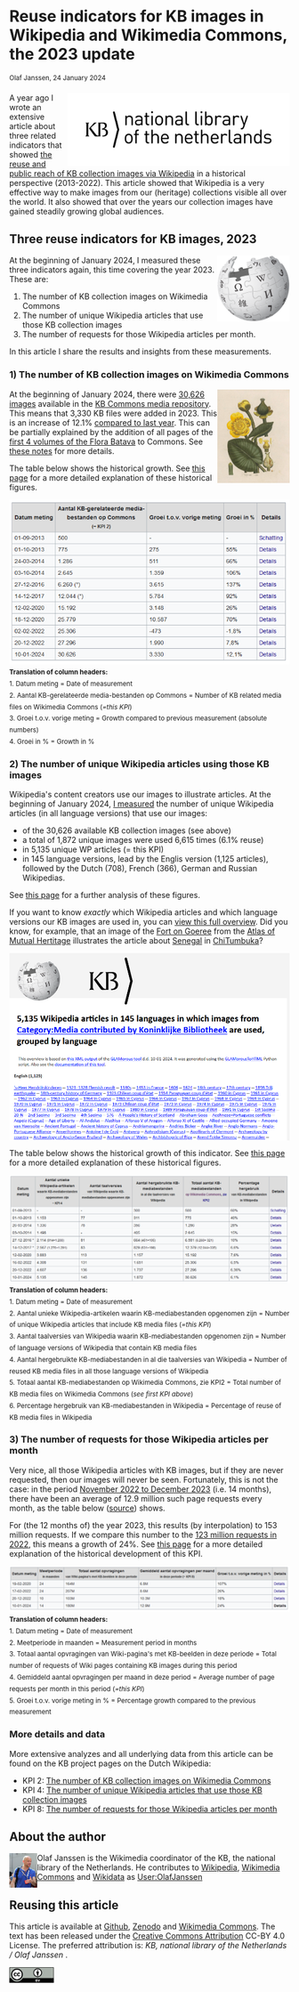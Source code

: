 # Reuse indicators for KB images in Wikipedia and Wikimedia Commons, the 2023 update
<sup>Olaf Janssen, 24 January 2024</sup>

<img src="https://raw.githubusercontent.com/KBNLwikimedia/KB-Wiki-Stats-Graphs/master/stories/images/KB_Nationale-Bibliotheek_Logo_RGB-Zwart-EN.png" align="right" width="400"/>

A year ago I wrote an extensive article about three related indicators that showed [the reuse and public reach of KB collection images via Wikipedia](https://github.com/KBNLwikimedia/KB-Wiki-Stats-Graphs/blob/master/stories/Three%20reuse%20indicators%20for%20KB%20images%20in%20Wikipedia%20and%20Wikimedia%20Commons,%20in%20a%20historical%20perspective%20(2013-2022).md) in a historical perspective (2013-2022). This article showed that Wikipedia is a very effective way to make images from our (heritage) collections visible all over the world. It also showed that over the years our collection images have gained steadily growing global audiences.

## Three reuse indicators for KB images, 2023

<img src="https://raw.githubusercontent.com/KBNLwikimedia/KB-Wiki-Stats-Graphs/master/stories/images/icon_wp.png" align="right" width="130"/>

At the beginning of January 2024, I measured these three indicators again, this time covering the year 2023. These are:

1. The number of KB collection images on Wikimedia Commons
2. The number of unique Wikipedia articles that use those KB collection images
3. The number of requests for those Wikipedia articles per month.

In this article I share the results and insights from these measurements.

### 1) The number of KB collection images on Wikimedia Commons

<img src="https://raw.githubusercontent.com/KBNLwikimedia/KB-Wiki-Stats-Graphs/master/stories/images/image_56932145521705575562417.png" align="right" width="130"/>

At the beginning of January 2024, there were [30,626 images](https://nl.wikipedia.org/wiki/Wikipedia:GLAM/Koninklijke_Bibliotheek_en_Nationaal_Archief/Resultaten/KPIs/KPI2/KPI2_KB_10-01-2024) available in the [KB Commons media repository](https://commons.wikimedia.org/wiki/Category:Media_contributed_by_Koninklijke_Bibliotheek). This means that 3,330 KB files were added in 2023. This is an increase of 12.1% [compared to last year](https://nl.wikipedia.org/wiki/Wikipedia:GLAM/Koninklijke_Bibliotheek_en_Nationaal_Archief/Resultaten/KPIs/KPI2/KPI2_KB_20-12-2022). This can be partially explained by the addition of all pages of the [first 4 volumes of the Flora Batava](https://commons.wikimedia.org/wiki/Flora_Batava_-_KB_copy) to Commons. See [these notes](https://nl.wikipedia.org/wiki/Wikipedia:GLAM/Koninklijke_Bibliotheek_en_Nationaal_Archief/Resultaten/KPIs/KPI2/KPI2_KB_10-01-2024#Analyse) for more details.

The table below shows the historical growth. See [this page](https://nl.wikipedia.org/wiki/Wikipedia:GLAM/Koninklijke_Bibliotheek_en_Nationaal_Archief/Resultaten/KPIs/KPI2#Historische_ontwikkeling_van_KPI_2) for a more detailed explanation of these historical figures.

<kbd><img src="https://raw.githubusercontent.com/KBNLwikimedia/KB-Wiki-Stats-Graphs/master/stories/images/image_65514679441705576720267.png" align="left"/></kbd><br clear="all"/><sub>**Translation of column headers:**<br/>
    1. Datum meting = Date of measurement<br/>
    2. Aantal KB-gerelateerde media-bestanden op Commons = Number of KB related media files on Wikimedia Commons (*=this KPI*)<br/>
    3. Groei t.o.v. vorige meting = Growth compared to previous measurement (absolute numbers)<br/>
    4. Groei in % = Growth in %</sub>

### 2) The number of unique Wikipedia articles using those KB images

Wikipedia's content creators use our images to illustrate articles. At the beginning of January 2024, [I measured](https://nl.wikipedia.org/wiki/Wikipedia:GLAM/Koninklijke_Bibliotheek_en_Nationaal_Archief/Resultaten/KPIs/KPI4/KPI4_KB_10-01-2024) the number of unique Wikipedia articles (in all language versions) that use our images:

* of the 30,626 available KB collection images (see above)
* a total of 1,872 unique images were used 6,615 times (6.1% reuse)
* in 5,135 unique WP articles (= this KPI)
* in 145 language versions, lead by the Englis version (1,125 articles), followed by the Dutch (708), French (366), German and Russian Wikipedias.

See [this page](https://nl.wikipedia.org/wiki/Wikipedia:GLAM/Koninklijke_Bibliotheek_en_Nationaal_Archief/Resultaten/KPIs/KPI4/KPI4_KB_10-01-2024) for a further analysis of these figures.

If you want to know *exactly* which Wikipedia articles and which language versions our KB images are used in, you can [view this full overview](https://kbnlwikimedia.github.io/GLAMorousToHTML/GLAMorous_MediacontributedbyKoninklijkeBibliotheek_Wikipedia_Mainnamespace_10012024.html). Did you know, for example, that an image of the [Fort on Goeree](https://commons.wikimedia.org/wiki/File:AMH-8133-KB_Floor_plan_of_the_fort_on_Goeree.jpg) from the [Atlas of Mutual Hertitage](https://www.atlasofmutualheritage.nl/nl/page/1485/plattegrond-van-het-fort-op-goeree) illustrates the article about [Senegal](https://tum.wikipedia.org/wiki/Senegal) in [ChiTumbuka](https://en.wikipedia.org/wiki/Tumbuka_language)?

<kbd><img src="https://raw.githubusercontent.com/KBNLwikimedia/KB-Wiki-Stats-Graphs/master/stories/images/image_34572057961705578394761.png" align="left"></kbd><br clear="all"/>

The table below shows the historical growth of this indicator. See [this page](https://nl.wikipedia.org/wiki/Wikipedia:GLAM/Koninklijke_Bibliotheek_en_Nationaal_Archief/Resultaten/KPIs/KPI4#Historische_ontwikkeling_van_KPI_4) for a more detailed explanation of these historical figures.

<kbd><img src="https://raw.githubusercontent.com/KBNLwikimedia/KB-Wiki-Stats-Graphs/master/stories/images/image_763717871705580165642.png" align="left"/></kbd><br clear="all"/><sub>**Translation of column headers:**<br/>
    1. Datum meting = Date of measurement<br/>
    2. Aantal unieke Wikipedia-artikelen waarin KB-mediabestanden opgenomen zijn = Number of unique Wikipedia articles that include KB media files (*=this KPI*) <br/>
    3. Aantal taalversies van Wikipedia waarin KB-mediabestanden opgenomen zijn = Number of language versions of Wikipedia that contain KB media files<br/>
    4. Aantal hergebruikte KB-mediabestanden in al die taalversies van Wikipedia = Number of reused KB media files in all those language versions of Wikipedia<br/>
    5. Totaal aantal KB-mediabestanden op Wikimedia Commons, zie KPI2 = Total number of KB media files on Wikimedia Commons (*see first KPI above*)<br/>
    6. Percentage hergebruik van KB-mediabestanden in Wikipedia = Percentage of reuse of KB media files in Wikipedia</sub>


### 3) The number of requests for those Wikipedia articles per month

Very nice, all those Wikipedia articles with KB images, but if they are never requested, then our images will never be seen. Fortunately, this is not the case: in the period [November 2022 to December 2023](https://nl.wikipedia.org/wiki/Wikipedia:GLAM/Koninklijke_Bibliotheek_en_Nationaal_Archief/Resultaten/KPIs/KPI8/KPI8_KB_10-01-2024) (i.e. 14 months), there have been an average of 12.9 million such page requests every month, as the table below ([source](https://nl.wikipedia.org/wiki/Wikipedia:GLAM/Koninklijke_Bibliotheek_en_Nationaal_Archief/Resultaten/KPIs/KPI8/KPI8_KB_10-01-2024)) shows.

For (the 12 months of) the year 2023, this results (by interpolation) to 153 million requests. If we compare this number to the [123 million requests in 2022](https://nl.wikipedia.org/wiki/Wikipedia:GLAM/Koninklijke_Bibliotheek_en_Nationaal_Archief/Resultaten/KPIs/KPI8/KPI8_KB_20-12-2022), this means a growth of 24%. See [this page](https://nl.wikipedia.org/wiki/Wikipedia:GLAM/Koninklijke_Bibliotheek_en_Nationaal_Archief/Resultaten/KPIs/KPI8#Historische_ontwikkeling_van_KPI_8) for a more detailed explanation of the historical development of this KPI.

<kbd><img src="https://raw.githubusercontent.com/KBNLwikimedia/KB-Wiki-Stats-Graphs/master/stories/images/image_48780918441705583122494.png" align="left"/></kbd><br clear="all"/><sub>**Translation of column headers:**<br/>
    1. Datum meting = Date of measurement<br/>
    2. Meetperiode in maanden = Measurement period in months<br/>
    3. Totaal aantal opvragingen van Wiki-pagina's met KB-beelden in deze periode = Total number of requests of Wiki pages containing KB images during this period<br/>
    4. Gemiddeld aantal opvragingen per maand in deze period = Average number of page requests per month in this period (*=this KPI*)<br/>
    5. Groei t.o.v. vorige meting in % = Percentage growth compared to the previous measurement<br/> </sub>

### More details and data

More extensive analyzes and all underlying data from this article can be found on the KB project pages on the Dutch Wikipedia:

* KPI 2: [The number of KB collection images on Wikimedia Commons](https://nl.wikipedia.org/wiki/Wikipedia:GLAM/Koninklijke_Bibliotheek_en_Nationaal_Archief/Resultaten/KPIs/KPI2)
* KPI 4: [The number of unique Wikipedia articles that use those KB collection images](https://nl.wikipedia.org/wiki/Wikipedia:GLAM/Koninklijke_Bibliotheek_en_Nationaal_Archief/Resultaten/KPIs/KPI4)
* KPI 8: [The number of requests for those Wikipedia articles per month](https://nl.wikipedia.org/wiki/Wikipedia:GLAM/Koninklijke_Bibliotheek_en_Nationaal_Archief/Resultaten/KPIs/KPI8)

## About the author
<img align="left" src="https://raw.githubusercontent.com/KBNLwikimedia/KB-Wiki-Stats-Graphs/master/stories/images/389px-Olaf_Janssen_at_GLAM_WIKI_Tel_Aviv_Conference_2018.JPG" width="50"/>

Olaf Janssen is the Wikimedia coordinator of the KB, the national library of the Netherlands. He contributes to
[Wikipedia](https://nl.wikipedia.org/wiki/Wikipedia:GLAM/Koninklijke_Bibliotheek_en_Nationaal_Archief), [Wikimedia Commons](https://commons.wikimedia.org/wiki/Commons:Koninklijke_Bibliotheek) and [Wikidata](https://www.wikidata.org/wiki/Wikidata:GLAM/Koninklijke_Bibliotheek_Nederland) as [User:OlafJanssen](https://nl.wikipedia.org/wiki/Gebruiker:OlafJanssen)<br>

## Reusing this article
This article is available at [Github](https://github.com/KBNLwikimedia/KB-Wiki-Stats-Graphs/blob/master/stories/Reuse%20indicators%20for%20KB%20images%20in%20Wikipedia%20and%20Wikimedia%20Commons%2C%20the%202023%20update.md), [Zenodo](https://zenodo.org/record/10561249) and [Wikimedia Commons](https://commons.wikimedia.org/wiki/File:Reuse_indicators_for_KB_images_in_Wikipedia_and_Wikimedia_Commons,_the_2023_update.pdf). The text has been released under the [Creative Commons Attribution](https://creativecommons.org/licenses/by/4.0/) CC-BY 4.0 License. The preferred attribution is: *KB, national library of the Netherlands / Olaf Janssen* . 

<kbd><img src="https://raw.githubusercontent.com/KBNLwikimedia/KB-Wiki-Stats-Graphs/master/stories/images/cc-by.png" width="80"/></kbd>
